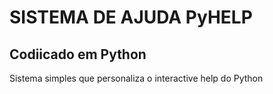 # SISTEMA DE AJUDA PyHELP
## Codiicado em Python
Sistema simples que personaliza o interactive help do Python
